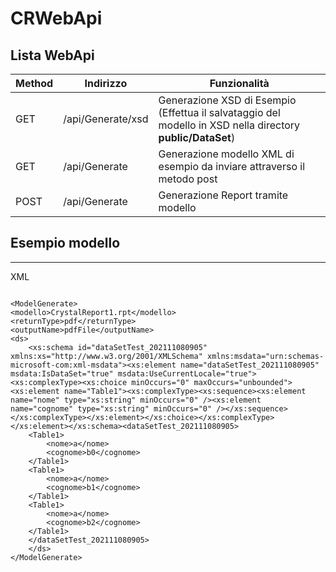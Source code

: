 # CRWebApi


## Lista WebApi
Method| Indirizzo   |Funzionalità
----  |   -----       |-----
GET   |    /api/Generate/xsd | Generazione XSD di Esempio (Effettua il salvataggio del modello in XSD nella directory **public/DataSet**)
GET |/api/Generate | Generazione modello XML di esempio da inviare attraverso il metodo post
POST | /api/Generate | Generazione Report tramite modello



## Esempio modello 
----
XML
```

<ModelGenerate>
<modello>CrystalReport1.rpt</modello>
<returnType>pdf</returnType>
<outputName>pdfFile</outputName>
<ds>
    <xs:schema id="dataSetTest_202111080905" xmlns:xs="http://www.w3.org/2001/XMLSchema" xmlns:msdata="urn:schemas-microsoft-com:xml-msdata"><xs:element name="dataSetTest_202111080905" msdata:IsDataSet="true" msdata:UseCurrentLocale="true"><xs:complexType><xs:choice minOccurs="0" maxOccurs="unbounded"><xs:element name="Table1"><xs:complexType><xs:sequence><xs:element name="nome" type="xs:string" minOccurs="0" /><xs:element name="cognome" type="xs:string" minOccurs="0" /></xs:sequence></xs:complexType></xs:element></xs:choice></xs:complexType></xs:element></xs:schema><dataSetTest_202111080905>
    <Table1>
        <nome>a</nome>
        <cognome>b0</cognome>
    </Table1>
    <Table1>
        <nome>a</nome>
        <cognome>b1</cognome>
    </Table1>
    <Table1>
        <nome>a</nome>
        <cognome>b2</cognome>
    </Table1>
    </dataSetTest_202111080905>
    </ds>
</ModelGenerate>
`````
